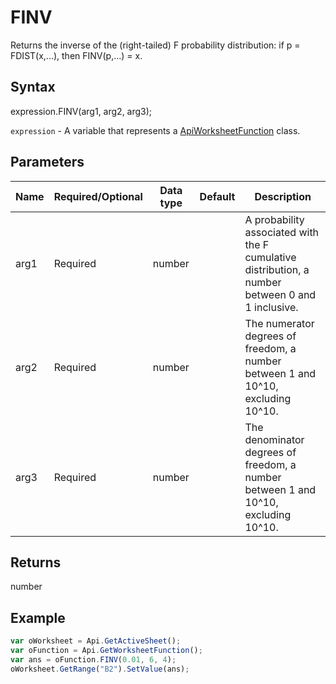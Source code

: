 # FINV

Returns the inverse of the (right-tailed) F probability distribution: if p = FDIST(x,...), then FINV(p,...) = x.

## Syntax

expression.FINV(arg1, arg2, arg3);

`expression` - A variable that represents a [ApiWorksheetFunction](../ApiWorksheetFunction.md) class.

## Parameters

| **Name** | **Required/Optional** | **Data type** | **Default** | **Description** |
| ------------- | ------------- | ------------- | ------------- | ------------- |
| arg1 | Required | number |  | A probability associated with the F cumulative distribution, a number between 0 and 1 inclusive. |
| arg2 | Required | number |  | The numerator degrees of freedom, a number between 1 and 10^10, excluding 10^10. |
| arg3 | Required | number |  | The denominator degrees of freedom, a number between 1 and 10^10, excluding 10^10. |

## Returns

number

## Example



```javascript
var oWorksheet = Api.GetActiveSheet();
var oFunction = Api.GetWorksheetFunction();
var ans = oFunction.FINV(0.01, 6, 4);
oWorksheet.GetRange("B2").SetValue(ans);
```
